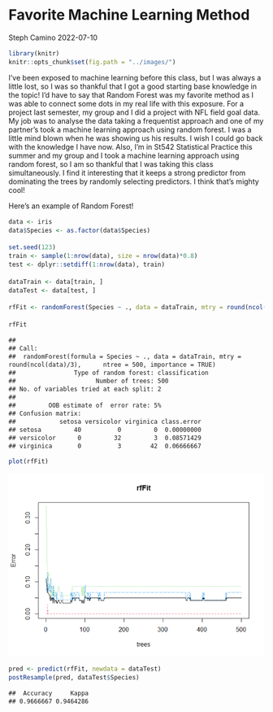 Favorite Machine Learning Method
================
Steph Camino
2022-07-10

``` r
library(knitr)
knitr::opts_chunk$set(fig.path = "../images/")
```

I’ve been exposed to machine learning before this class, but I was
always a little lost, so I was so thankful that I got a good starting
base knowledge in the topic! I’d have to say that Random Forest was my
favorite method as I was able to connect some dots in my real life with
this exposure. For a project last semester, my group and I did a project
with NFL field goal data. My job was to analyse the data taking a
frequentist approach and one of my partner’s took a machine learning
approach using random forest. I was a little mind blown when he was
showing us his results. I wish I could go back with the knowledge I have
now. Also, I’m in St542 Statistical Practice this summer and my group
and I took a machine learning approach using random forest, so I am so
thankful that I was taking this class simultaneously. I find it
interesting that it keeps a strong predictor from dominating the trees
by randomly selecting predictors. I think that’s mighty cool!

Here’s an example of Random Forest!

``` r
data <- iris
data$Species <- as.factor(data$Species)

set.seed(123)
train <- sample(1:nrow(data), size = nrow(data)*0.8)
test <- dplyr::setdiff(1:nrow(data), train)

dataTrain <- data[train, ]
dataTest <- data[test, ]

rfFit <- randomForest(Species ~ ., data = dataTrain, mtry = round(ncol(data)/3), ntree = 500, importance = TRUE)

rfFit
```

    ## 
    ## Call:
    ##  randomForest(formula = Species ~ ., data = dataTrain, mtry = round(ncol(data)/3),      ntree = 500, importance = TRUE) 
    ##                Type of random forest: classification
    ##                      Number of trees: 500
    ## No. of variables tried at each split: 2
    ## 
    ##         OOB estimate of  error rate: 5%
    ## Confusion matrix:
    ##            setosa versicolor virginica class.error
    ## setosa         40          0         0  0.00000000
    ## versicolor      0         32         3  0.08571429
    ## virginica       0          3        42  0.06666667

``` r
plot(rfFit)
```

![](../images/unnamed-chunk-3-1.png)<!-- -->

``` r
pred <- predict(rfFit, newdata = dataTest)
postResample(pred, dataTest$Species)
```

    ##  Accuracy     Kappa 
    ## 0.9666667 0.9464286
